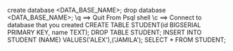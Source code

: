 create database <DATA_BASE_NAME>;
drop database <DATA_BASE_NAME>;
\q ==> Quit From Psql shell
\c ==> Connect to database that you created
CREATE TABLE STUDENT(id BIGSERIAL PRIMARY KEY, name TEXT);
DROP TABLE STUDENT;
INSERT INTO STUDENT (NAME) VALUES('ALEX'),('JAMILA');
SELECT * FROM STUDENT;
